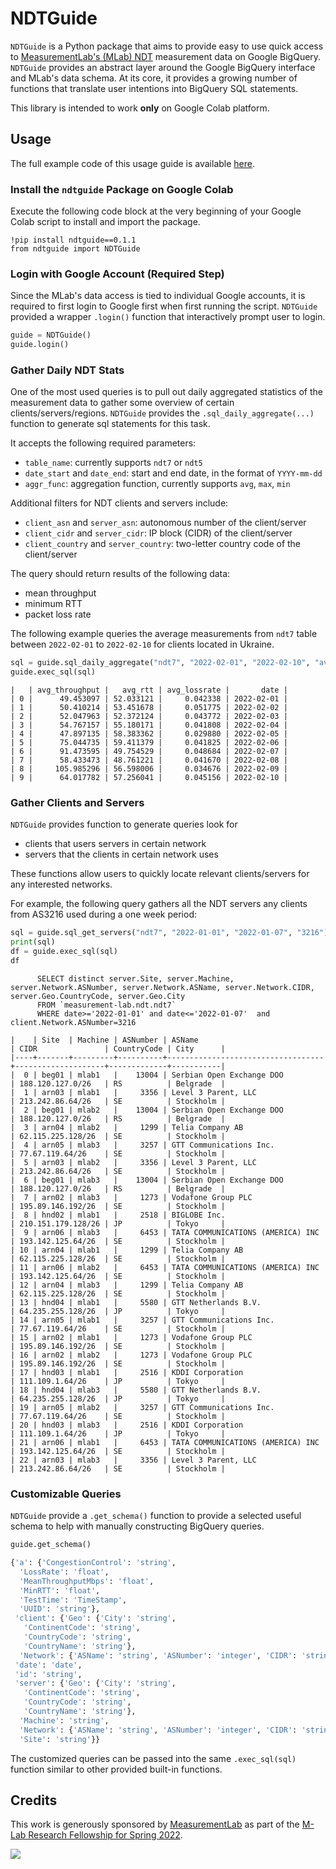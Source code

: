 # NDTGuide

`NDTGuide` is a Python package that aims to provide easy to use quick access to [MeasurementLab's (MLab)
NDT][ndt] measurement data on Google BigQuery. `NDTGuide` provides an abstract layer around the Google BigQuery interface and 
MLab's data schema. At its core, it provides a growing number of functions that translate user intentions
into BigQuery SQL statements. 

This library is intended to work **only** on Google Colab platform.

[ndt]: https://www.measurementlab.net/tests/ndt/

## Usage

The full example code of this usage guide is available [here](https://colab.research.google.com/drive/1t8lhfKIP-_JrzdYjXiKuffSLFp1vcnq1?authuser=1#scrollTo=ZuCTx30aa6Qm).

### Install the `ndtguide` Package on Google Colab

Execute the following code block at the very beginning of your Google Colab script to install and 
import the package.
```text
!pip install ndtguide==0.1.1
from ndtguide import NDTGuide
```

### Login with Google Account (Required Step)

Since the MLab's data access is tied to individual Google accounts, it is required to first
login to Google first when first running the script. `NDTGuide` provided a wrapper `.login()` 
function that interactively prompt user to login.

```python
guide = NDTGuide()
guide.login()
```

### Gather Daily NDT Stats

One of the most used queries is to pull out daily aggregated statistics of the measurement data
to gather some overview of certain clients/servers/regions. `NDTGuide` provides the `.sql_daily_aggregate(...)`
function to generate sql statements for this task.

It accepts the following required parameters:
- `table_name`: currently supports `ndt7` or `ndt5`
- `date_start` and `date_end`: start and end date, in the format of `YYYY-mm-dd`
- `aggr_func`: aggregation function, currently supports `avg`, `max`, `min`

Additional filters for NDT clients and servers include:
- `client_asn` and `server_asn`: autonomous number of the client/server
- `client_cidr` and `server_cidr`: IP block (CIDR) of  the client/server
- `client_country` and `server_country`: two-letter country code of the client/server

The query should return results of the following data:
- mean throughput
- minimum RTT
- packet loss rate

The following example queries the average measurements from `ndt7` table between `2022-02-01` to 
`2022-02-10` for clients located in Ukraine.
```python
sql = guide.sql_daily_aggregate("ndt7", "2022-02-01", "2022-02-10", "avg", client_country="ua")
guide.exec_sql(sql)
```

```text
|   | avg_throughput |   avg_rtt | avg_lossrate |       date |
| 0 |      49.453097 | 52.033121 |     0.042338 | 2022-02-01 |
| 1 |      50.410214 | 53.451678 |     0.051775 | 2022-02-02 |
| 2 |      52.047963 | 52.372124 |     0.043772 | 2022-02-03 |
| 3 |      54.767157 | 55.180171 |     0.041808 | 2022-02-04 |
| 4 |      47.897135 | 58.383362 |     0.029880 | 2022-02-05 |
| 5 |      75.044735 | 59.411379 |     0.041825 | 2022-02-06 |
| 6 |      91.473595 | 49.754529 |     0.048684 | 2022-02-07 |
| 7 |      58.433473 | 48.761221 |     0.041670 | 2022-02-08 |
| 8 |     105.985296 | 56.598006 |     0.034676 | 2022-02-09 |
| 9 |      64.017782 | 57.256041 |     0.045156 | 2022-02-10 |
```

### Gather Clients and Servers

`NDTGuide` provides function to generate queries look for
- clients that users servers in certain network
- servers that the clients in certain network uses

These functions allow users to quickly locate relevant clients/servers for any interested networks.

For example, the following query gathers all the NDT servers any clients from AS3216 used during a one week period:
```python
sql = guide.sql_get_servers("ndt7", "2022-01-01", "2022-01-07", "3216")
print(sql)
df = guide.exec_sql(sql)
df
```

```text
      SELECT distinct server.Site, server.Machine, server.Network.ASNumber, server.Network.ASName, server.Network.CIDR, server.Geo.CountryCode, server.Geo.City
      FROM `measurement-lab.ndt.ndt7` 
      WHERE date>='2022-01-01' and date<='2022-01-07'  and client.Network.ASNumber=3216
      
|    | Site  | Machine | ASNumber | ASName                            | CIDR               | CountryCode | City      |
|----+-------+---------+----------+-----------------------------------+--------------------+-------------+-----------|
|  0 | beg01 | mlab1   |    13004 | Serbian Open Exchange DOO         | 188.120.127.0/26   | RS          | Belgrade  |
|  1 | arn03 | mlab1   |     3356 | Level 3 Parent, LLC               | 213.242.86.64/26   | SE          | Stockholm |
|  2 | beg01 | mlab2   |    13004 | Serbian Open Exchange DOO         | 188.120.127.0/26   | RS          | Belgrade  |
|  3 | arn04 | mlab2   |     1299 | Telia Company AB                  | 62.115.225.128/26  | SE          | Stockholm |
|  4 | arn05 | mlab3   |     3257 | GTT Communications Inc.           | 77.67.119.64/26    | SE          | Stockholm |
|  5 | arn03 | mlab2   |     3356 | Level 3 Parent, LLC               | 213.242.86.64/26   | SE          | Stockholm |
|  6 | beg01 | mlab3   |    13004 | Serbian Open Exchange DOO         | 188.120.127.0/26   | RS          | Belgrade  |
|  7 | arn02 | mlab3   |     1273 | Vodafone Group PLC                | 195.89.146.192/26  | SE          | Stockholm |
|  8 | hnd02 | mlab1   |     2518 | BIGLOBE Inc.                      | 210.151.179.128/26 | JP          | Tokyo     |
|  9 | arn06 | mlab3   |     6453 | TATA COMMUNICATIONS (AMERICA) INC | 193.142.125.64/26  | SE          | Stockholm |
| 10 | arn04 | mlab1   |     1299 | Telia Company AB                  | 62.115.225.128/26  | SE          | Stockholm |
| 11 | arn06 | mlab2   |     6453 | TATA COMMUNICATIONS (AMERICA) INC | 193.142.125.64/26  | SE          | Stockholm |
| 12 | arn04 | mlab3   |     1299 | Telia Company AB                  | 62.115.225.128/26  | SE          | Stockholm |
| 13 | hnd04 | mlab1   |     5580 | GTT Netherlands B.V.              | 64.235.255.128/26  | JP          | Tokyo     |
| 14 | arn05 | mlab1   |     3257 | GTT Communications Inc.           | 77.67.119.64/26    | SE          | Stockholm |
| 15 | arn02 | mlab1   |     1273 | Vodafone Group PLC                | 195.89.146.192/26  | SE          | Stockholm |
| 16 | arn02 | mlab2   |     1273 | Vodafone Group PLC                | 195.89.146.192/26  | SE          | Stockholm |
| 17 | hnd03 | mlab1   |     2516 | KDDI Corporation                  | 111.109.1.64/26    | JP          | Tokyo     |
| 18 | hnd04 | mlab3   |     5580 | GTT Netherlands B.V.              | 64.235.255.128/26  | JP          | Tokyo     |
| 19 | arn05 | mlab2   |     3257 | GTT Communications Inc.           | 77.67.119.64/26    | SE          | Stockholm |
| 20 | hnd03 | mlab3   |     2516 | KDDI Corporation                  | 111.109.1.64/26    | JP          | Tokyo     |
| 21 | arn06 | mlab1   |     6453 | TATA COMMUNICATIONS (AMERICA) INC | 193.142.125.64/26  | SE          | Stockholm |
| 22 | arn03 | mlab3   |     3356 | Level 3 Parent, LLC               | 213.242.86.64/26   | SE          | Stockholm |
```

### Customizable Queries

`NDTGuide` provide a `.get_schema()` function to provide a selected useful schema to help with
manually constructing BigQuery queries.

```python
guide.get_schema()
```

```python
{'a': {'CongestionControl': 'string',
  'LossRate': 'float',
  'MeanThroughputMbps': 'float',
  'MinRTT': 'float',
  'TestTime': 'TimeStamp',
  'UUID': 'string'},
 'client': {'Geo': {'City': 'string',
   'ContinentCode': 'string',
   'CountryCode': 'string',
   'CountryName': 'string'},
  'Network': {'ASName': 'string', 'ASNumber': 'integer', 'CIDR': 'string'}},
 'date': 'date',
 'id': 'string',
 'server': {'Geo': {'City': 'string',
   'ContinentCode': 'string',
   'CountryCode': 'string',
   'CountryName': 'string'},
  'Machine': 'string',
  'Network': {'ASName': 'string', 'ASNumber': 'integer', 'CIDR': 'string'},
  'Site': 'string'}}
```

The customized queries can be passed into the same `.exec_sql(sql)` function similar to other 
provided built-in functions.

## Credits


This work is generously sponsored by [MeasurementLab][mlab] as part of the 
[M-Lab Research Fellowship for Spring 2022][mlab-fellow].

![](https://data.bgpkit.com/assets/mlab-logo.png)

[mlab]: https://www.measurementlab.net/
[mlab-fellow]: https://www.measurementlab.net/blog/research-fellow-announcement/#m-lab-research-fellows---spring-2022
